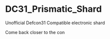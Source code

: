 # DC31_Prismatic_Shard
Unofficial Defcon31 Compatible electronic shard

Come back closer to the con
